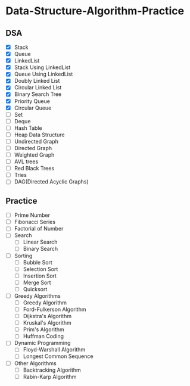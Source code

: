 # Data-Structure-Algorithm-Practice
## DSA
- [x] Stack
- [x] Queue
- [x] LinkedList
- [x] Stack Using LinkedList
- [x] Queue Using LinkedList
- [x] Doubly Linked List
- [x] Circular Linked List
- [x] Binary Search Tree
- [x] Priority Queue
- [x] Circular Queue
- [ ] Set
- [ ] Deque
- [ ] Hash Table
- [ ] Heap Data Structure
- [ ] Undirected Graph
- [ ] Directed Graph
- [ ] Weighted Graph
- [ ] AVL trees
- [ ] Red Black Trees
- [ ] Tries
- [ ] DAG(Directed Acyclic Graphs)

## Practice
- [ ] Prime Number
- [ ] Fibonacci Series
- [ ] Factorial of Number
- [ ] Search
    - [ ] Linear Search
    - [ ] Binary Search
- [ ] Sorting
    - [ ] Bubble Sort
    - [ ] Selection Sort
    - [ ] Insertion Sort
    - [ ] Merge Sort
    - [ ] Quicksort
- [ ] Greedy Algorithms
    - [ ] Greedy Algorithm
    - [ ] Ford-Fulkerson Algorithm
    - [ ] Dijkstra's Algorithm
    - [ ] Kruskal's Algorithm
    - [ ] Prim's Algorithm
    - [ ] Huffman Coding
- [ ] Dynamic Programming
    - [ ] Floyd-Warshall Algorithm
    - [ ] Longest Common Sequence
- [ ] Other Algorithms
    - [ ] Backtracking Algorithm
    - [ ] Rabin-Karp Algorithm